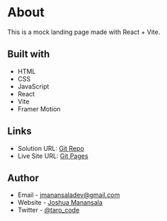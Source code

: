 # About

This is a mock landing page made with React + Vite.

## Built with

- HTML
- CSS
- JavaScript
- React
- Vite
- Framer Motion

## Links

- Solution URL: [Git Repo](https://github.com/T4R0TARO/react-landing-page)
- Live Site URL: [Git Pages](https://t4r0taro.github.io/react-landing-page/)

## Author

- Email - jmanansaladev@gmail.com
- Website - [Joshua Manansala](https://github.com/T4R0TARO)
- Twitter - [@taro_code](https://twitter.com/taro_code)
